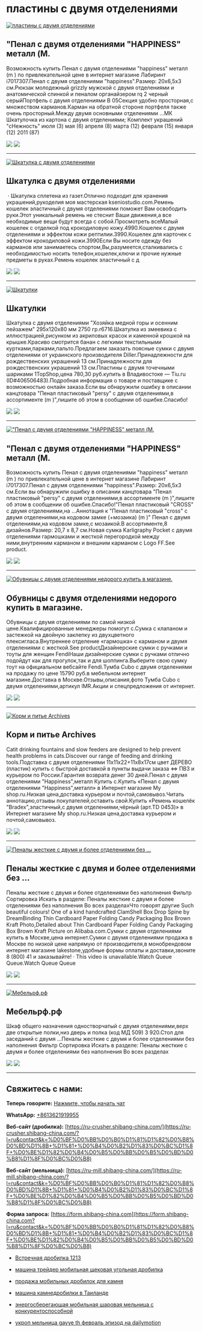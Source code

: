 # пластины с двумя отделениями

<a href="https://swt.shibang-china.com/?l=ru&img&k=%D0%BF%D0%BB%D0%B0%D1%81%D1%82%D0%B8%D0%BD%D1%8B+%D1%81+%D0%B4%D0%B2%D1%83%D0%BC%D1%8F+%D0%BE%D1%82%D0%B4%D0%B5%D0%BB%D0%B5%D0%BD%D0%B8%D1%8F%D0%BC%D0%B8" target="_blank">![пластины с двумя отделениями](http://static.shibang-china.com/all-800x300/964.jpg)</a>

## &quot;Пенал с двумя отделениями &quot;HAPPINESS&quot; металл (M.
Возможность купить Пенал с двумя отделениями &quot;happiness&quot; металл (m ) по привлекательной цене в интернет магазине Лабиринт i7017307.Пенал с двумя отделениями &quot;happiness&quot;.Размер: 20х6,5х3 см.Рюкзак молодежный grizzly мужской с двумя отделениями и анатомической спинкой и пеналом органайзером rq 2 черный серыйПортфель с двумя отделениями B 05Секция удобно просторная,с множеством карманов.Карман на обратной стороне портфеля также очень просторный.Между двумя основными отделениями …МК Шкатулочка из картона с двумя отделениями; Комплект украшений &quot;сНежность&quot; июля (3) мая (6) апреля (8) марта (12) февраля (15) января (12) 2011 (87)


<a href="https://whatsapp.shibangsoft.com/WhatsApp.php" target="_blank" title="WhatsApp">![](http://static.shibang-china.com/icon/whatsapp.png)</a> <a href="https://swt.shibang-china.com/?l=ru&icon&k=%D0%BF%D0%BB%D0%B0%D1%81%D1%82%D0%B8%D0%BD%D1%8B+%D1%81+%D0%B4%D0%B2%D1%83%D0%BC%D1%8F+%D0%BE%D1%82%D0%B4%D0%B5%D0%BB%D0%B5%D0%BD%D0%B8%D1%8F%D0%BC%D0%B8" target="_blank">![](http://static.shibang-china.com/icon/chat-ru.png)</a>

---

<a href="https://swt.shibang-china.com/?l=ru&img&k=%D0%BF%D0%BB%D0%B0%D1%81%D1%82%D0%B8%D0%BD%D1%8B+%D1%81+%D0%B4%D0%B2%D1%83%D0%BC%D1%8F+%D0%BE%D1%82%D0%B4%D0%B5%D0%BB%D0%B5%D0%BD%D0%B8%D1%8F%D0%BC%D0%B8" target="_blank">![Шкатулка с двумя отделениями](http://static.shibang-china.com/all-800x300/413.jpg)</a>

## Шкатулка с двумя отделениями
&nbsp;&#0183;&#32;Шкатулка сплетена из газет.Отлично подходит для хранения украшений,рукоделия моя мастерская kseniostudio.com.Ремень кошелек эластичный с двумя отделениями поможет Вам освободить руки.Этот уникальный ремень не стеснит Ваши движения,а все необходимые вещи будут всегда с собой.Просмотреть всеМалый кошелек с отделкой под крокодиловую кожу.4990.Кошелек с двумя отделениями и эффектом кожи рептилии.3990.Кошелек для карточек с эффектом крокодиловой кожи.3990Если Вы носите одежду без карманов или занимаетесь спортом,Вы,разумеется,сталкивались с необходимостью носить телефон,кошелек,ключи и прочие нужные предметы в руках.Ремень кошелек эластичный с д


<a href="https://whatsapp.shibangsoft.com/WhatsApp.php" target="_blank" title="WhatsApp">![](http://static.shibang-china.com/icon/whatsapp.png)</a> <a href="https://swt.shibang-china.com/?l=ru&icon&k=%D0%BF%D0%BB%D0%B0%D1%81%D1%82%D0%B8%D0%BD%D1%8B+%D1%81+%D0%B4%D0%B2%D1%83%D0%BC%D1%8F+%D0%BE%D1%82%D0%B4%D0%B5%D0%BB%D0%B5%D0%BD%D0%B8%D1%8F%D0%BC%D0%B8" target="_blank">![](http://static.shibang-china.com/icon/chat-ru.png)</a>

---

<a href="https://swt.shibang-china.com/?l=ru&img&k=%D0%BF%D0%BB%D0%B0%D1%81%D1%82%D0%B8%D0%BD%D1%8B+%D1%81+%D0%B4%D0%B2%D1%83%D0%BC%D1%8F+%D0%BE%D1%82%D0%B4%D0%B5%D0%BB%D0%B5%D0%BD%D0%B8%D1%8F%D0%BC%D0%B8" target="_blank">![Шкатулки](http://static.shibang-china.com/all-800x300/209.jpg)</a>

## Шкатулки
Шкатулка с двумя отделениями &quot;Хозяйка медной горы и осенним пейзажем&quot; 295х120х80 мм 2750 гр.r6716.Шкатулка из змеевика с иллюстрацией,рисунком из акриловых красок и каменной крошкой на крышке.Красиво смотрится банан с легкими текстильными куртками,парками,пальто.Предлагаем заказать поясные сумки с двумя отделениями от украинского производителя Diller.Принадлежности для рождественских украшений 13 см.Принадлежности для рождественских украшений 13 см.Пластины с двумя точечными шариками 1TopShop,цена 780,30 руб.купить в Владивостоке — Tiu.ru (ID#406506483).Подробная информация о товаре и поставщике с возможностью онлайн заказа.Если вы обнаружили ошибку в описании канцтовара &quot;Пенал пластиковый &quot;persy&quot; с двумя отделениями,в ассортименте (m )&quot;,пишите об этом в сообщении об ошибке.Спасибо!


<a href="https://whatsapp.shibangsoft.com/WhatsApp.php" target="_blank" title="WhatsApp">![](http://static.shibang-china.com/icon/whatsapp.png)</a> <a href="https://swt.shibang-china.com/?l=ru&icon&k=%D0%BF%D0%BB%D0%B0%D1%81%D1%82%D0%B8%D0%BD%D1%8B+%D1%81+%D0%B4%D0%B2%D1%83%D0%BC%D1%8F+%D0%BE%D1%82%D0%B4%D0%B5%D0%BB%D0%B5%D0%BD%D0%B8%D1%8F%D0%BC%D0%B8" target="_blank">![](http://static.shibang-china.com/icon/chat-ru.png)</a>

---

<a href="https://swt.shibang-china.com/?l=ru&img&k=%D0%BF%D0%BB%D0%B0%D1%81%D1%82%D0%B8%D0%BD%D1%8B+%D1%81+%D0%B4%D0%B2%D1%83%D0%BC%D1%8F+%D0%BE%D1%82%D0%B4%D0%B5%D0%BB%D0%B5%D0%BD%D0%B8%D1%8F%D0%BC%D0%B8" target="_blank">![&quot;Пенал с двумя отделениями &quot;HAPPINESS&quot; металл (M.](http://static.shibang-china.com/all-800x300/1253.jpg)</a>

## &quot;Пенал с двумя отделениями &quot;HAPPINESS&quot; металл (M.
Возможность купить Пенал с двумя отделениями &quot;happiness&quot; металл (m ) по привлекательной цене в интернет магазине Лабиринт i7017307.Пенал с двумя отделениями &quot;happiness&quot;.Размер: 20х6,5х3 см.Если вы обнаружили ошибку в описании канцтовара &quot;Пенал пластиковый &quot;persy&quot; с двумя отделениями,в ассортименте (m )&quot;,пишите об этом в сообщении об ошибке.Спасибо!&quot;Пенал пластиковый &quot;CROSS&quot; с двумя отделениями,на …Аннотация к &quot;Пенал пластиковый &quot;cross&quot; с двумя отделениями,на кодовом замке (+мозаика) (m )&quot; Пенал с двумя отделениями,на кодовом замке,с мозаикой.В ассортименте,8 дизайнов.Размер: 20,7 х 8,7 см.Новая сумка Karligraphy Pocket с двумя отделениями гармошками и жесткой перегородкой между ними,внутренним карманом и внешним карманом с Logo FF.See product.


<a href="https://whatsapp.shibangsoft.com/WhatsApp.php" target="_blank" title="WhatsApp">![](http://static.shibang-china.com/icon/whatsapp.png)</a> <a href="https://swt.shibang-china.com/?l=ru&icon&k=%D0%BF%D0%BB%D0%B0%D1%81%D1%82%D0%B8%D0%BD%D1%8B+%D1%81+%D0%B4%D0%B2%D1%83%D0%BC%D1%8F+%D0%BE%D1%82%D0%B4%D0%B5%D0%BB%D0%B5%D0%BD%D0%B8%D1%8F%D0%BC%D0%B8" target="_blank">![](http://static.shibang-china.com/icon/chat-ru.png)</a>

---

<a href="https://swt.shibang-china.com/?l=ru&img&k=%D0%BF%D0%BB%D0%B0%D1%81%D1%82%D0%B8%D0%BD%D1%8B+%D1%81+%D0%B4%D0%B2%D1%83%D0%BC%D1%8F+%D0%BE%D1%82%D0%B4%D0%B5%D0%BB%D0%B5%D0%BD%D0%B8%D1%8F%D0%BC%D0%B8" target="_blank">![Обувницы с двумя отделениями недорого купить в магазине.](http://static.shibang-china.com/all-800x300/799.jpg)</a>

## Обувницы с двумя отделениями недорого купить в магазине.
Обувницы с двумя отделениями по самой низкой цене.Квалифицированные менеджеры помогут с.Сумка с клапаном и застежкой на двойную заклепку из двухцветного плексигласа.Внутреннее отделение &#171;гармошка&#187; с карманом и двумя отделениями с жесткой.See productДизайнерские сумки с ручками и тоуты для женщин FendiНаши дизайнерские сумки с ручками отлично подойдут как для прогулок,так и для шоппинга.Выберите свою сумку тоут на официальном вебсайте Fendi.Тумба Cubo с двумя отделениями на продажу по цене 15790 руб.в мебельном интернет магазине.Доставка в Москве.Отзывы,описания,фото Тумба Cubo с двумя отделениями,артикул IMR.Акции и спецпредложения от интернет.


<a href="https://whatsapp.shibangsoft.com/WhatsApp.php" target="_blank" title="WhatsApp">![](http://static.shibang-china.com/icon/whatsapp.png)</a> <a href="https://swt.shibang-china.com/?l=ru&icon&k=%D0%BF%D0%BB%D0%B0%D1%81%D1%82%D0%B8%D0%BD%D1%8B+%D1%81+%D0%B4%D0%B2%D1%83%D0%BC%D1%8F+%D0%BE%D1%82%D0%B4%D0%B5%D0%BB%D0%B5%D0%BD%D0%B8%D1%8F%D0%BC%D0%B8" target="_blank">![](http://static.shibang-china.com/icon/chat-ru.png)</a>

---

<a href="https://swt.shibang-china.com/?l=ru&img&k=%D0%BF%D0%BB%D0%B0%D1%81%D1%82%D0%B8%D0%BD%D1%8B+%D1%81+%D0%B4%D0%B2%D1%83%D0%BC%D1%8F+%D0%BE%D1%82%D0%B4%D0%B5%D0%BB%D0%B5%D0%BD%D0%B8%D1%8F%D0%BC%D0%B8" target="_blank">![Корм и питье Archives](http://static.shibang-china.com/all-800x300/92.jpg)</a>

## Корм и питье Archives
Catit drinking fountains and slow feeders are designed to help prevent health problems in cats.Discover our range of feeding and drinking tools.Подставка с двумя отделениями 11x11x22+11x8х17см цвет ДЕРЕВО (пластик) купить с быстрой доставкой в пункты выдачи заказа ⇔ ПВЗ и курьером по России.Гарантия возврата денег 30 дней.Пенал с двумя отделениями &quot;Happiness&quot;,металл Купить с.Купить &#171;Пенал с двумя отделениями &quot;Happiness&quot;,металл&#187; в Интернет магазине My shop.ru.Низкая цена,доставка курьером и почтой,самовывоз.Читать аннотацию,отзывы покупателей,оставить свой.Купить &#171;Ремень кошелёк &quot;Bradex&quot;,эластичный,с двумя отделениями,чёрный (арт.TD 0453)&#187; в Интернет магазине My shop.ru.Низкая цена,доставка курьером и почтой,самовывоз.


<a href="https://whatsapp.shibangsoft.com/WhatsApp.php" target="_blank" title="WhatsApp">![](http://static.shibang-china.com/icon/whatsapp.png)</a> <a href="https://swt.shibang-china.com/?l=ru&icon&k=%D0%BF%D0%BB%D0%B0%D1%81%D1%82%D0%B8%D0%BD%D1%8B+%D1%81+%D0%B4%D0%B2%D1%83%D0%BC%D1%8F+%D0%BE%D1%82%D0%B4%D0%B5%D0%BB%D0%B5%D0%BD%D0%B8%D1%8F%D0%BC%D0%B8" target="_blank">![](http://static.shibang-china.com/icon/chat-ru.png)</a>

---

<a href="https://swt.shibang-china.com/?l=ru&img&k=%D0%BF%D0%BB%D0%B0%D1%81%D1%82%D0%B8%D0%BD%D1%8B+%D1%81+%D0%B4%D0%B2%D1%83%D0%BC%D1%8F+%D0%BE%D1%82%D0%B4%D0%B5%D0%BB%D0%B5%D0%BD%D0%B8%D1%8F%D0%BC%D0%B8" target="_blank">![Пеналы жесткие с двумя и более отделениями без …](http://static.shibang-china.com/all-800x300/233.jpg)</a>

## Пеналы жесткие с двумя и более отделениями без …
Пеналы жесткие с двумя и более отделениями без наполнения Фильтр Сортировка Искать в разделе: Пеналы жесткие с двумя и более отделениями без наполнения Во всех разделахЧто говорят другие Such beautiful colours! One of a kind handcrafted ClamShell Box Drop Spine by DreamBinding Thin Cardboard Paper Folding Candy Packaging Box Brown Kraft Photo,Detailed about Thin Cardboard Paper Folding Candy Packaging Box Brown Kraft Picture on Alibaba.com.Сумки с двумя отделениями купить в Москве,цена интернет.Сумки с двумя отделениями продажа в Москве по низкой цене напрямую от производителя,в монобрендовом интернет магазине lakestone,удобные формы оплаты и доставки,звоните 8 (800) 41 и заказывайте!&nbsp;&#0183;&#32;This video is unavailable.Watch Queue Queue.Watch Queue Queue


<a href="https://whatsapp.shibangsoft.com/WhatsApp.php" target="_blank" title="WhatsApp">![](http://static.shibang-china.com/icon/whatsapp.png)</a> <a href="https://swt.shibang-china.com/?l=ru&icon&k=%D0%BF%D0%BB%D0%B0%D1%81%D1%82%D0%B8%D0%BD%D1%8B+%D1%81+%D0%B4%D0%B2%D1%83%D0%BC%D1%8F+%D0%BE%D1%82%D0%B4%D0%B5%D0%BB%D0%B5%D0%BD%D0%B8%D1%8F%D0%BC%D0%B8" target="_blank">![](http://static.shibang-china.com/icon/chat-ru.png)</a>

---

<a href="https://swt.shibang-china.com/?l=ru&img&k=%D0%BF%D0%BB%D0%B0%D1%81%D1%82%D0%B8%D0%BD%D1%8B+%D1%81+%D0%B4%D0%B2%D1%83%D0%BC%D1%8F+%D0%BE%D1%82%D0%B4%D0%B5%D0%BB%D0%B5%D0%BD%D0%B8%D1%8F%D0%BC%D0%B8" target="_blank">![Мебельрф.рф](http://static.shibang-china.com/all-800x300/844.jpg)</a>

## Мебельрф.рф
Шкаф общего назначения одностворчатый с двумя отделениями,верх две открытые полки,низ дверь и полка (код МД 509) 3 920.Стол для заседаний с двумя …Пеналы жесткие с двумя и более отделениями без наполнения Фильтр Сортировка Искать в разделе: Пеналы жесткие с двумя и более отделениями без наполнения Во всех разделах

<a href="https://whatsapp.shibangsoft.com/WhatsApp.php" target="_blank" title="WhatsApp">![](http://static.shibang-china.com/icon/whatsapp.png)</a> <a href="https://swt.shibang-china.com/?l=ru&icon&k=%D0%BF%D0%BB%D0%B0%D1%81%D1%82%D0%B8%D0%BD%D1%8B+%D1%81+%D0%B4%D0%B2%D1%83%D0%BC%D1%8F+%D0%BE%D1%82%D0%B4%D0%B5%D0%BB%D0%B5%D0%BD%D0%B8%D1%8F%D0%BC%D0%B8" target="_blank">![](http://static.shibang-china.com/icon/chat-ru.png)</a>

---
## Свяжитесь с нами:

**Теперь говорите:** [Нажмите, чтобы начать чат](https://swt.shibang-china.com?l=ru&contact&k=%D0%BF%D0%BB%D0%B0%D1%81%D1%82%D0%B8%D0%BD%D1%8B+%D1%81+%D0%B4%D0%B2%D1%83%D0%BC%D1%8F+%D0%BE%D1%82%D0%B4%D0%B5%D0%BB%D0%B5%D0%BD%D0%B8%D1%8F%D0%BC%D0%B8)

**WhatsApp:**  [+8613621919955](https://whatsapp.shibangsoft.com/WhatsApp.php)

**Веб-сайт (дробилка):** [https://ru-crusher.shibang-china.com/](https://ru-crusher.shibang-china.com/?l=ru&contact&k=%D0%BF%D0%BB%D0%B0%D1%81%D1%82%D0%B8%D0%BD%D1%8B+%D1%81+%D0%B4%D0%B2%D1%83%D0%BC%D1%8F+%D0%BE%D1%82%D0%B4%D0%B5%D0%BB%D0%B5%D0%BD%D0%B8%D1%8F%D0%BC%D0%B8)

**Веб-сайт (мельница):** [https://ru-mill.shibang-china.com/](https://ru-mill.shibang-china.com/?l=ru&contact&k=%D0%BF%D0%BB%D0%B0%D1%81%D1%82%D0%B8%D0%BD%D1%8B+%D1%81+%D0%B4%D0%B2%D1%83%D0%BC%D1%8F+%D0%BE%D1%82%D0%B4%D0%B5%D0%BB%D0%B5%D0%BD%D0%B8%D1%8F%D0%BC%D0%B8)

**Форма запроса:** [https://form.shibang-china.com](https://form.shibang-china.com?l=ru&contact&k=%D0%BF%D0%BB%D0%B0%D1%81%D1%82%D0%B8%D0%BD%D1%8B+%D1%81+%D0%B4%D0%B2%D1%83%D0%BC%D1%8F+%D0%BE%D1%82%D0%B4%D0%B5%D0%BB%D0%B5%D0%BD%D0%B8%D1%8F%D0%BC%D0%B8)

* [Встречная дробилка 1213](../125/%D0%92%D1%81%D1%82%D1%80%D0%B5%D1%87%D0%BD%D0%B0%D1%8F%20%D0%B4%D1%80%D0%BE%D0%B1%D0%B8%D0%BB%D0%BA%D0%B0%201213.md)

* [машина трейдер мобильная щековая угольная дробилка](../123/%D0%BC%D0%B0%D1%88%D0%B8%D0%BD%D0%B0%20%D1%82%D1%80%D0%B5%D0%B9%D0%B4%D0%B5%D1%80%20%D0%BC%D0%BE%D0%B1%D0%B8%D0%BB%D1%8C%D0%BD%D0%B0%D1%8F%20%D1%89%D0%B5%D0%BA%D0%BE%D0%B2%D0%B0%D1%8F%20%D1%83%D0%B3%D0%BE%D0%BB%D1%8C%D0%BD%D0%B0%D1%8F%20%D0%B4%D1%80%D0%BE%D0%B1%D0%B8%D0%BB%D0%BA%D0%B0.md)

* [продажа мобильных дробилок для камня](../123/%D0%BF%D1%80%D0%BE%D0%B4%D0%B0%D0%B6%D0%B0%20%D0%BC%D0%BE%D0%B1%D0%B8%D0%BB%D1%8C%D0%BD%D1%8B%D1%85%20%D0%B4%D1%80%D0%BE%D0%B1%D0%B8%D0%BB%D0%BE%D0%BA%20%D0%B4%D0%BB%D1%8F%20%D0%BA%D0%B0%D0%BC%D0%BD%D1%8F.md)

* [машина камнедробилки в Таиланде](../125/%D0%BC%D0%B0%D1%88%D0%B8%D0%BD%D0%B0%20%D0%BA%D0%B0%D0%BC%D0%BD%D0%B5%D0%B4%D1%80%D0%BE%D0%B1%D0%B8%D0%BB%D0%BA%D0%B8%20%D0%B2%20%D0%A2%D0%B0%D0%B8%D0%BB%D0%B0%D0%BD%D0%B4%D0%B5.md)

* [энергосберегающая мобильная шаровая мельница с конкурентоспособной](../123/%D1%8D%D0%BD%D0%B5%D1%80%D0%B3%D0%BE%D1%81%D0%B1%D0%B5%D1%80%D0%B5%D0%B3%D0%B0%D1%8E%D1%89%D0%B0%D1%8F%20%D0%BC%D0%BE%D0%B1%D0%B8%D0%BB%D1%8C%D0%BD%D0%B0%D1%8F%20%D1%88%D0%B0%D1%80%D0%BE%D0%B2%D0%B0%D1%8F%20%D0%BC%D0%B5%D0%BB%D1%8C%D0%BD%D0%B8%D1%86%D0%B0%20%D1%81%20%D0%BA%D0%BE%D0%BD%D0%BA%D1%83%D1%80%D0%B5%D0%BD%D1%82%D0%BE%D1%81%D0%BF%D0%BE%D1%81%D0%BE%D0%B1%D0%BD%D0%BE%D0%B9.md)

* [укроп мельница gayye th февраль эпизод на dailymotion](../122/%D1%83%D0%BA%D1%80%D0%BE%D0%BF%20%D0%BC%D0%B5%D0%BB%D1%8C%D0%BD%D0%B8%D1%86%D0%B0%20gayye%20th%20%D1%84%D0%B5%D0%B2%D1%80%D0%B0%D0%BB%D1%8C%20%D1%8D%D0%BF%D0%B8%D0%B7%D0%BE%D0%B4%20%D0%BD%D0%B0%20dailymotion.md)